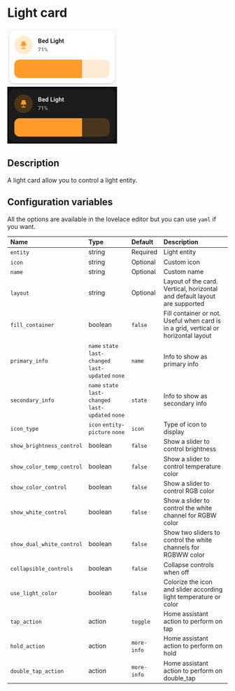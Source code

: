 # Light card

![Light light](../images/light-light.png)
![Light dark](../images/light-dark.png)

## Description

A light card allow you to control a light entity.

## Configuration variables

All the options are available in the lovelace editor but you can use `yaml` if you want.

| Name                      | Type                                                | Default     | Description                                                                         |
| :------------------------ | :-------------------------------------------------- | :---------- | :---------------------------------------------------------------------------------- |
| `entity`                  | string                                              | Required    | Light entity                                                                        |
| `icon`                    | string                                              | Optional    | Custom icon                                                                         |
| `name`                    | string                                              | Optional    | Custom name                                                                         |
| `layout`                  | string                                              | Optional    | Layout of the card. Vertical, horizontal and default layout are supported           |
| `fill_container`          | boolean                                             | `false`     | Fill container or not. Useful when card is in a grid, vertical or horizontal layout |
| `primary_info`            | `name` `state` `last-changed` `last-updated` `none` | `name`      | Info to show as primary info                                                        |
| `secondary_info`          | `name` `state` `last-changed` `last-updated` `none` | `state`     | Info to show as secondary info                                                      |
| `icon_type`               | `icon` `entity-picture` `none`                      | `icon`      | Type of icon to display                                                             |
| `show_brightness_control` | boolean                                             | `false`     | Show a slider to control brightness                                                 |
| `show_color_temp_control` | boolean                                             | `false`     | Show a slider to control temperature color                                          |
| `show_color_control`      | boolean                                             | `false`     | Show a slider to control RGB color                                                  |
| `show_white_control`      | boolean                                             | `false`     | Show a slider to control the white channel for RGBW color                                                |
| `show_dual_white_control` | boolean                                             | `false`     | Show two sliders to control the white channels for RGBWW color                                                |
| `collapsible_controls`    | boolean                                             | `false`     | Collapse controls when off                                                          |
| `use_light_color`         | boolean                                             | `false`     | Colorize the icon and slider according light temperature or color                   |
| `tap_action`              | action                                              | `toggle`    | Home assistant action to perform on tap                                             |
| `hold_action`             | action                                              | `more-info` | Home assistant action to perform on hold                                            |
| `double_tap_action`       | action                                              | `more-info` | Home assistant action to perform on double_tap                                      |
